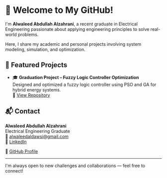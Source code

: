 # 👋 Welcome to My GitHub!

I'm **Alwaleed Abdullah Alzahrani**, a recent graduate in Electrical Engineering passionate about applying engineering principles to solve real-world problems.

Here, I share my academic and personal projects involving system modeling, simulation, and optimization.

## 🚀 Featured Projects

- 🎓 **Graduation Project – Fuzzy Logic Controller Optimization**  
  Designed and optimized a fuzzy logic controller using PSO and GA for hybrid energy systems.  
  🔗 [View Repository](https://github.com/Alwaleed-Projects/Graduation-Project-Fuzzy-Controller)


## 📬 Contact

**Alwaleed Abdullah Alzahrani**  
Electrical Engineering Graduate  
📧 alwaleedaldawsi@gmail.com  
🔗 [LinkedIn](https://www.linkedin.com/in/alwaleedalzahrani)

🔗 [GitHub Profile](https://github.com/Alwaleed-Projects) 


---

I'm always open to new challenges and collaborations — feel free to connect!
